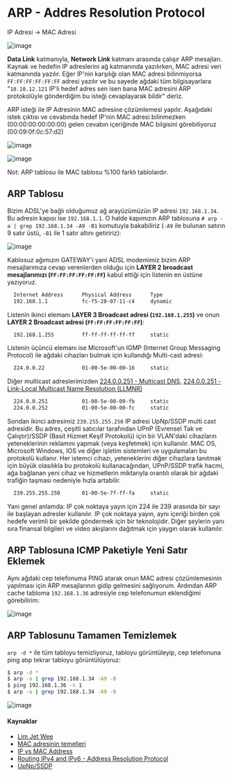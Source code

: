 # ARP - Addres Resolution Protocol

IP Adresi -> MAC Adresi 

![image](https://user-images.githubusercontent.com/261946/146691943-60ec9f9d-b6ab-4cf1-a734-ff6fa7371f79.png)

**Data Link** katmanıyla, **Network Link** katmanı arasında çalışır ARP mesajları. Kaynak ve hedefin IP adreslerini ağ katmanında yazılırken, MAC adresi veri katmanında yazılır. Eğer IP'nin karşılığı olan MAC adresi bilinmiyorsa `FF:FF:FF:FF:FF:FF` adresi yazılır ve bu sayede ağdaki tüm bilgisayarlara "`10.10.12.121` IP'li hedef adres sen isen bana MAC adresini ARP protokolüyle gönderdiğim bu isteği cevaplayarak bildir" deriz.

ARP isteği ile IP Adresinin MAC adresine çözümlemesi yapılır. Aşağıdaki istek çıktısı ve cevabında hedef IP'nin MAC adresi bilinmezken (00:00:00:00:00:00) gelen cevabın içeriğinde MAC bilgisini görebiliyoruz (00:09:0f:0c:57:d2)

![image](https://user-images.githubusercontent.com/261946/146691732-f0942551-3aee-469c-a7e3-41eb591c35e2.png)

![image](https://user-images.githubusercontent.com/261946/146691782-d645ff1e-010c-47ad-a763-8bc7a48eb2b2.png)

Not: ARP tablosu ile MAC tablosu %100 farklı tablolardır.

## ARP Tablosu
Bizim ADSL'ye bağlı olduğumuz ağ arayüzümüzün IP adresi `192.168.1.34`. Bu adresin kapısı ise `192.168.1.1`. 
O halde kapımızın ARP tablosuna `# arp -a | grep 192.168.1.34 -A9 -B1` komutuyla bakabiliriz (`-A9` ile bulunan satırın 9 satır üstü, `-B1` ile 1 satır altını getiririz):

![image](https://user-images.githubusercontent.com/261946/146694933-95229653-38ee-415a-8c5f-b4bd31d9f205.png)

Kablosuz ağımızın GATEWAY'i yani ADSL modemimiz bizim ARP mesajlarımıza cevap verenlerden olduğu için **LAYER 2 broadcast mesajlarımızı (`FF:FF:FF:FF:FF:FF`)** kabul ettiği için listenin en üstüne yazıyoruz.

```bash
  Internet Address      Physical Address      Type
  192.168.1.1           fc-f5-28-07-11-c4     dynamic
```

Listenin ikinci elemanı **LAYER 3 Broadcast adresi (`192.168.1.255`)** ve onun **LAYER 2 Broadcast adresi (`FF:FF:FF:FF:FF:FF`)**:
```bash
  192.168.1.255         ff-ff-ff-ff-ff-ff     static
```

Listenin üçüncü elemanı ise Microsoft'un IGMP (Internet Group Messaging Protocol) ile ağdaki cihazları bulmak için kullandığı Multi-cast adresi:
```bash
  224.0.0.22            01-00-5e-00-00-16     static
```

Diğer multicast adreslerimizden [224.0.0.251 - Multicast DNS](https://www.rfc-editor.org/rfc/rfc6762.html), [224.0.0.251 - Link-Local Multicast Name Resolution (LLMNR)](https://www.rfc-editor.org/rfc/rfc4795.html) 
``` bash
  224.0.0.251           01-00-5e-00-00-fb     static
  224.0.0.252           01-00-5e-00-00-fc     static
```

Sondan ikinci adresimiz `239.255.255.250` IP adresi  UpNp/SSDP multi cast adresidir.
Bu adres, çeşitli satıcılar tarafından UPnP (Evrensel Tak ve Çalıştır)/SSDP (Basit Hizmet Keşif Protokolü) için bir VLAN'daki cihazların yeteneklerinin reklamını yapmak (veya keşfetmek) için kullanılır. MAC OS, Microsoft Windows, IOS ve diğer işletim sistemleri ve uygulamaları bu protokolü kullanır. Her istemci cihazı, yeteneklerini diğer cihazlara tanıtmak için büyük olasılıkla bu protokolü kullanacağından, UPnP/SSDP trafik hacmi, ağa bağlanan yeni cihaz ve hizmetlerin miktarıyla orantılı olarak bir ağdaki trafiğin taşması nedeniyle hızla artabilir.
```bash
  239.255.255.250       01-00-5e-7f-ff-fa     static
```

Yani genel anlamda: IP çok noktaya yayın için 224 ile 239 arasında bir sayı ile başlayan adresler kullanılır. IP çok noktaya yayın, aynı içeriği birden çok hedefe verimli bir şekilde göndermek için bir teknolojidir. Diğer şeylerin yanı sıra finansal bilgileri ve video akışlarını dağıtmak için yaygın olarak kullanılır.

## ARP Tablosuna ICMP Paketiyle Yeni Satır Eklemek
Aynı ağdaki cep telefonuma PING atarak onun MAC adresi çözümlemesinin yapılması için ARP mesajlarının gidip gelmesini sağlıyorum. Ardından ARP cache tabloma `192.168.1.36` adresiyle cep telefonumun eklendiğimi görebilirim:

![image](https://user-images.githubusercontent.com/261946/146695375-a477fd58-c05e-4dfc-b5db-5695042267ac.png)

 ## ARP Tablosunu Tamamen Temizlemek
 `arp -d *` ile tüm tabloyu temizliyoruz, tabloyu görüntüleyip, cep telefonuna ping atıp tekrar tabloyu görüntülüyoruz:
 ```bash
 $ arp -d *
 $ arp -a | grep 192.168.1.34 -A9 -B
 $ ping 192.168.1.36 -n 1 
 $ arp -a | grep 192.168.1.34 -A9 -B
 ```
 
 ![image](https://user-images.githubusercontent.com/261946/146695498-d55e888d-5113-4005-867e-9854296fb0e1.png)


#### Kaynaklar
- [Lim Jet Wee](https://www.youtube.com/watch?v=pBj-7ez1RW0&list=PLrHVSJmDPvloic8M6wi3VhtE-fhoSngd6&index=27)
- [MAC adresinin temelleri](https://www.youtube.com/watch?v=FkiTOMn-XGw)
- [IP vs MAC Address](https://www.youtube.com/watch?v=LMbZWSVplHU)
- [Routing IPv4 and IPv6 - Address Resolution Protocol](https://app.pluralsight.com/course-player?clipId=022627cc-feca-40e1-80e3-787bee15b00e)
- [UpNp/SSDP](https://extremeportal.force.com/ExtrArticleDetail?an=000091058)
